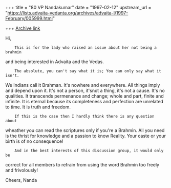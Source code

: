 +++
title = "80 VP Nandakumar"
date = "1997-02-12"
upstream_url = "https://lists.advaita-vedanta.org/archives/advaita-l/1997-February/005999.html"

+++
[Archive link](https://lists.advaita-vedanta.org/archives/advaita-l/1997-February/005999.html)

Hi,

        This is for the lady who raised an issue about her not being a brahmin
and being interested in Advaita and the Vedas.

        The absolute, you can't say what it is; You can only say what it isn't.
We Indians call it Brahman. It's nowhere and everywhere. All things imply and
depend upon it. It's not a person, it'snot a thing, it's not a cause. It's no
qualities. It transcends permenance and change; whole and part, finite and
infinite. It is eternal because its completeness and perfection are unrelated to
time. It is truth and freedom.

        If this is the case then I hardly think there is any question about
wheather you can read the scriptures only if you're a Brahmin. All you need is
the thrist for knowledge and a passion to know Reality. Your caste or your birth
is of no consequence!

        And in the best interests of this discussion group, it would only be
correct for all members to refrain from using the word Brahmin too freely and
frivolously!

Cheers,
Nanda

